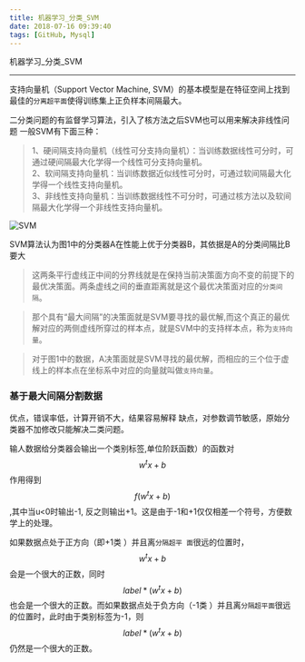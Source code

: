 ```yaml
---
title: 机器学习_分类_SVM
date: 2018-07-16 09:39:40
tags: [GitHub, Mysql]
---
```



机器学习_分类_SVM

<!--more-->

---
支持向量机（Support Vector Machine, SVM）的基本模型是在特征空间上找到最佳的`分离超平面`使得训练集上正负样本间隔最大。

二分类问题的有监督学习算法，引入了核方法之后SVM也可以用来解决非线性问题
一般SVM有下面三种：

>1、硬间隔支持向量机（线性可分支持向量机）：当训练数据线性可分时，可通过硬间隔最大化学得一个线性可分支持向量机。<br>
2、软间隔支持向量机：当训练数据近似线性可分时，可通过软间隔最大化学得一个线性支持向量机。<br>
3、非线性支持向量机：当训练数据线性不可分时，可通过核方法以及软间隔最大化学得一个非线性支持向量机。


![SVM](https://pic2.zhimg.com/80/v2-d2b03cf98869849d1d6a4d91a05d6571_hd.jpg)

SVM算法认为图1中的分类器A在性能上优于分类器B，其依据是A的分类间隔比B要大
>这两条平行虚线正中间的分界线就是在保持当前决策面方向不变的前提下的最优决策面。两条虚线之间的垂直距离就是这个最优决策面对应的`分类间隔`。<br>

>那个具有“最大间隔”的决策面就是SVM要寻找的最优解,而这个真正的最优解对应的两侧虚线所穿过的样本点，就是SVM中的支持样本点，称为`支持向量`。<br>

>对于图1中的数据，A决策面就是SVM寻找的最优解，而相应的三个位于虚线上的样本点在坐标系中对应的向量就叫做`支持向量`。



### 基于最大间隔分割数据
优点，错误率低，计算开销不大，结果容易解释
缺点，对参数调节敏感，原始分类器不加修改只能解决二类问题。

输人数据给分类器会输出一个类别标签,单位阶跃函数）的函数对$$ w^{t}x+b $$作用得到$$ f(w^{t}x+b) $$,其中当u<0时输出-1, 反之则输出+1。这是由于-1和+1仅仅相差一个符号，方便数学上的处理。

如果数据点处于正方向（即+1类 ）并且离`分隔超平
面`很远的位置时，$$ w^{t}x+b $$会是一个很大的正数，同时$$ label*(w^{t}x+b) $$也会是一个很大的正数。而如果数据点处于负方向（-1类 ）并且离`分隔超平面`很远的位置时，此时由于类别标签为-1，则$$ label*(w^{t}x+b) $$仍然是一个很大的正数。
